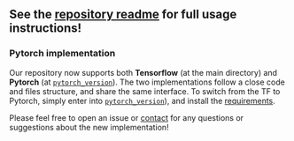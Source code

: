 ## See the [repository readme](readme.txt) for full usage instructions!

### Pytorch implementation
Our repository now supports both **Tensorflow** (at the main directory) and **Pytorch** (at [`pytorch_version`](pytorch_version)). 
The two implementations follow a close code and files structure, and share the same interface. 
To switch from the TF to Pytorch, simply enter into [`pytorch_version`](pytorch_version)), and install the [requirements](pytorch_version/requirements.txt).

Please feel free to open an issue or [contact](dorarad@cs.stanford.edu) for any questions or suggestions about the new implementation!
